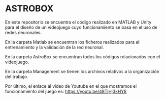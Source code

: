 # ASTROBOX
En este repositorio se encuentra el código realizado en MATLAB y Unity para el diseño de un videojuego cuyo funcionamiento se basa en el uso de redes neuronales. 

En la carpeta Matlab se encuentran los ficheros realizados para el entrenamiento y la validación de la red neuronal.

En la carpeta AstroBox se encuentran todos los códigos relacionados con el videojuego.

En la carpeta Management se tienen los archivos relativos a la organización del trabajo.

Por último, el enlace al vídeo de Youtube en el que mostramos el funcionamiento del juego es: https://youtu.be/48TjHj3kHY8
